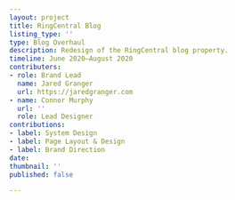 ```yaml
---
layout: project
title: RingCentral Blog
listing_type: ''
type: Blog Overhaul
description: Redesign of the RingCentral blog property.
timeline: June 2020–August 2020
contributers:
- role: Brand Lead
  name: Jared Granger
  url: https://jaredgranger.com
- name: Connor Murphy
  url: ''
  role: Lead Designer
contributions:
- label: System Design
- label: Page Layout & Design
- label: Brand Direction
date: 
thumbnail: ''
published: false

---
```

